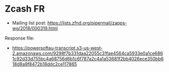# Zcash FR

* Mailing list post: <https://lists.zfnd.org/pipermail/zapps-wg/2018/000319.html>

Response file:

* <https://powersoftau-transcript.s3-us-west-2.amazonaws.com/9298f7b331daa22055c31fae4564ca5933e0a1ce6861c92d33d755bc4a68756d6b1c6f787a2c4a1a53681f2bb4026ece350bb618d8a9f8472b18ddc2ce117865>
